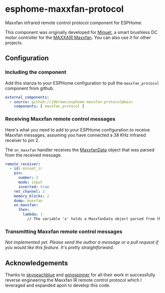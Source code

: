 # esphome-maxxfan-protocol

Maxxfan infrared remote control protocol component for ESPHome.

This component was originally developed for [Minuet](https://github.com/j9brown/minuet), a smart brushless DC motor controller for the [MAXXAIR Maxxfan](https://www.maxxair.com/products/fans/maxxfan-deluxe/).  You can also use it for other projects.

## Configuration

### Including the component

Add this stanza to your ESPHome configuration to pull the `maxxfan_protocol` component from github.

```yaml
external_components:
  - source: github://j9brown/esphome-maxxfan-protocol@main
    components: [ maxxfan_protocol ]
```

### Receiving Maxxfan remote control messages

Here's what you need to add to your ESPHome configuration to receive Maxxfan messages, assuming you have connected a 38 KHz infrared receiver to pin 2.

The `on_maxxfan` handler receives the [MaxxfanData](components/maxxfan_protocol/maxxfan_protocol.h) object that was parsed from the received message.

```yaml
remote_receiver:
  - id: minuet_ir
    pin:
      number: 2
      mode: input
      inverted: true
    rmt_channel: 2
    memory_blocks: 2
    dump: maxxfan
    on_maxxfan:
      then:
        lambda: |-
          // The variable 'x' holds a MaxxfanData object parsed from the received message
```

### Transmitting Maxxfan remote control messages

*Not implemented yet.  Please send the author a message or a pull request if you would like this feature.  It's pretty straightforward.*

## Acknowledgements

Thanks to [skypeachblue](https://github.com/skypeachblue/maxxfan-reversing) and [wingspinner](https://github.com/wingspinner) for all their work in successfully reverse engineering the Maxxfan IR remote control protocol which I leveraged and expanded apon to develop this code.
